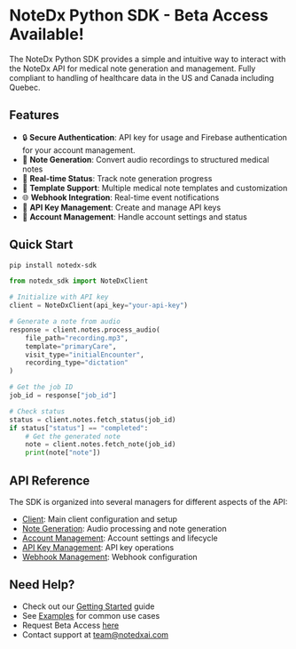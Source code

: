 # NoteDx Python SDK - Beta Access Available!

The NoteDx Python SDK provides a simple and intuitive way to interact with the NoteDx API for medical note generation and management. Fully compliant to handling of healthcare data in the US and Canada including Quebec.

## Features

- 🔒 **Secure Authentication**: API key for usage and Firebase authentication for your account management.
- 📝 **Note Generation**: Convert audio recordings to structured medical notes
- 🔄 **Real-time Status**: Track note generation progress
- 🎯 **Template Support**: Multiple medical note templates and customization
- 🌐 **Webhook Integration**: Real-time event notifications
- 🔑 **API Key Management**: Create and manage API keys
- 👥 **Account Management**: Handle account settings and status

## Quick Start

```bash
pip install notedx-sdk
```

```python
from notedx_sdk import NoteDxClient

# Initialize with API key
client = NoteDxClient(api_key="your-api-key")

# Generate a note from audio
response = client.notes.process_audio(
    file_path="recording.mp3",
    template="primaryCare",
    visit_type="initialEncounter",
    recording_type="dictation"
)

# Get the job ID
job_id = response["job_id"]

# Check status
status = client.notes.fetch_status(job_id)
if status["status"] == "completed":
    # Get the generated note
    note = client.notes.fetch_note(job_id)
    print(note["note"])
```

## API Reference

The SDK is organized into several managers for different aspects of the API:

- [Client](reference/client.md): Main client configuration and setup
- [Note Generation](reference/notes.md): Audio processing and note generation
- [Account Management](reference/account.md): Account settings and lifecycle
- [API Key Management](reference/api-keys.md): API key operations
- [Webhook Management](reference/webhooks.md): Webhook configuration

## Need Help?

- Check out our [Getting Started](getting-started.md) guide
- See [Examples](examples.md) for common use cases
- Request Beta Access [here](https://www.notedxai.com/contact-8-1)
- Contact support at team@notedxai.com 